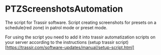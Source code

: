 # PTZScreenshotsAutomation

The script for Trassir software. Script creating screenshots for presets on a schedule(red zone) in patrol mode or preset mode.

For using the script you need to add it into trassir automatization scripts on your server according to the instructions
(setup trassir script)[https://trassir.com/software-updates/manual/setup-script.html]
